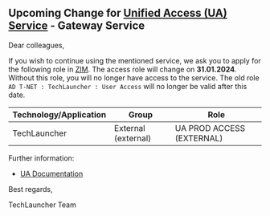 ## Upcoming Change for [Unified Access (UA) Service](https://ua-dtt.example.com/realms/ce-ua/account) - Gateway Service

Dear colleagues,

If you wish to continue using the mentioned service, we ask you to apply for the following role in [ZIM](https://zim.example.com/). The access role will change on **31.01.2024**. Without this role, you will no longer have access to the service. The old role `AD T-NET : TechLauncher : User Access` will no longer be valid after this date.


| Technology/Application | Group               | Role                      |
| ---------------------- | ------------------- | ------------------------- |
| TechLauncher           | External (external) | UA PROD ACCESS (EXTERNAL) |



Further information:
- [UA Documentation](https://techlauncher.docs.example.com/Extern/content/ua/external/enduser.html)

Best regards,

TechLauncher Team